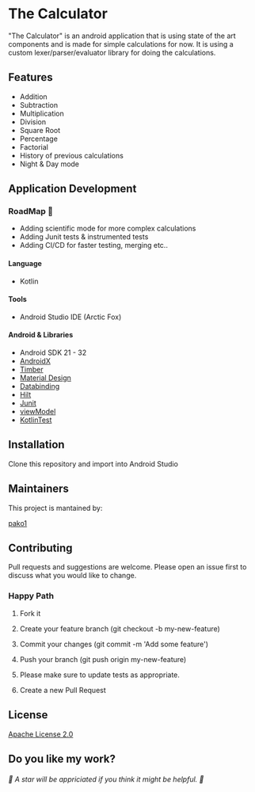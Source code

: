 # The Calculator

"The Calculator" is an android application that is using state of the art components and is made for simple calculations for now.
It is using a custom lexer/parser/evaluator library for doing the calculations.

## Features
- Addition
- Subtraction
- Multiplication
- Division
- Square Root
- Percentage
- Factorial
- History of previous calculations
- Night & Day mode


## Application Development

### RoadMap :calendar:
- Adding scientific mode for more complex calculations
- Adding Junit tests & instrumented tests
- Adding CI/CD for faster testing, merging etc..

#### Language

- Kotlin

#### Tools

- Android Studio IDE (Arctic Fox)


#### Android & Libraries
- Android SDK 21 - 32
- [AndroidX](https://developer.android.com/jetpack/androidx)
- [Timber](https://github.com/JakeWharton/timber)
- [Material Design](https://github.com/material-components/material-components-android)
- [Databinding](https://developer.android.com/topic/libraries/data-binding)
- [Hilt](https://developer.android.com/training/dependency-injection/hilt-android)
- [Junit](https://developer.android.com/training/testing/unit-testing/local-unit-tests)
- [viewModel](https://developer.android.com/topic/libraries/architecture/viewmodel)
- [KotlinTest](https://github.com/kotest/kotest)

## Installation

Clone this repository and import into Android Studio


## Maintainers

This project is mantained by:

[pako1](https://github.com/pako1)

## Contributing

Pull requests and suggestions are welcome. Please open an issue first to discuss what you would like to change.

### Happy Path

1. Fork it

2. Create your feature branch (git checkout -b my-new-feature)

3. Commit your changes (git commit -m 'Add some feature')

4. Push your branch (git push origin my-new-feature)

5. Please make sure to update tests as appropriate.

6. Create a new Pull Request

## License

[Apache License 2.0](LICENSE.md)


## Do you like my work?

###### :star2: A star will be appriciated if you think it might be helpful. :star2: